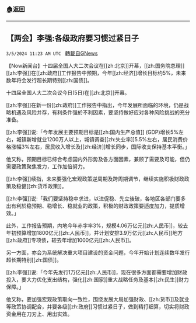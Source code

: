 ###  [:house:返回](README.md)
---


## 【两会】李强:各级政府要习惯过紧日子
`3/5/2024 11:23 AM UTC ` [轉載自GNews](https://gnews.org/articles/2366941)

【Now新闻台】十四届全国人大二次会议在[[zh:北京]]开幕，[[zh:国务院总理]][[zh:李强]]在[[zh:政府]]工作报告中预期，今年[[zh:经济]]增长目标约5%，未来数年将会发行超长期特别[[zh:国债]]。

十四届全国人大二次会议今日(5日)在[[zh:北京]]开幕。

[[zh:李强]]在新一份[[zh:政府]]工作报告中指出，今年发展所面临的环境，仍是战略机遇及风险并存，有利条件强於不利因素，要坚持做好应对各种风险挑战的充分准备。

[[zh:李强]]说:「今年发展主要预期目标是[[zh:国内生产总值]] (GDP)增长5%左右，城镇新增就业1200万人以上，城镇调查[[zh:失业率]]5.5%左右，居民消费价格涨幅3%左右，居民收入增长及[[zh:经济]]增长同步，国际收支保持基本平衡。」

他又称，预期目标已综合考虑国内外形势及各方面因素，兼顾了需要及可能，但仍需要政策聚焦发力，工作加倍努力。

[[zh:李强]]续指，未来要强化宏观政策逆周期及跨周期调节，继续实施积极财政政策及稳健[[zh:货币政策]]。

[[zh:李强]]说:「我们要坚持稳中求进，以进促稳、先立後破，各地区各部门要多出有利於稳预期、稳增长、稳就业的政策，积极的财政政策要适度加力，提质增效。」

此外，工作报告预期，内地今年赤字率3%，规模4.06万亿元[[zh:人民币]]，较去年初预算增加1800亿元[[zh:人民币]]，并计划安排3.9万亿元[[zh:人民币]]地方[[zh:政府]]专项债，较去年增加1000亿元[[zh:人民币]]。

另一方面，亦会为系统解决重大项目建设的资金问题，今年开始计划连续数年发行超长期特别[[zh:国债]]。

[[zh:李强]]说:「今年先发行1万亿元[[zh:人民币]]，现在很多方面都需要增加财政投入，要大力优化支出结构，强化[[zh:国家]]重大战略任务及基本[[zh:民生]]财力保障。」

他又称，要加强宏观政策取向一致性，围绕发展大局加强财政、[[zh:货币]]及就业等政策协调配合，并要各级[[zh:政府]]习惯过紧日子，做到精打细算，切实将财政资金用在刀刃上、用出实效。
